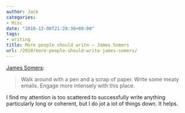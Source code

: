 ```yaml
---
author: Jack
categories:
- Misc
date: "2018-12-08T21:28:30+00:00"
tags:
- writing
title: More people should write – James Somers
url: /2018/more-people-should-write-james-somers/
---
```

[James Somers][1]:

> Walk around with a pen and a scrap of paper. Write some meaty emails. Engage more intensely with this place. 

I find my attention is too scattered to successfully write anything particularly long or coherent, but I do jot a lot of things down. It helps.

 [1]: http://jsomers.net/blog/more-people-should-write